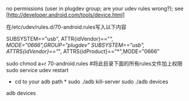 


no permissions (user in plugdev group; are your udev rules wrong?); see [http://developer.android.com/tools/device.html]

在/etc/udev/rules.d/70-android.rules写入以下内容

SUBSYSTEM=="usb", ATTR{idVendor}=="*", MODE="0666",GROUP="plugdev"
SUBSYSTEM=="usb", ATTRS{idVendor}=="*", ATTRS{idProduct}=="*",MODE="0666"

sudo chmod a+r 70-android.rules  #将此目录下面的所有rules文件加上权限
sudo service udev restart

* cd to your adb path *
sudo ./adb kill-server
sudo ./adb devices

adb devices
